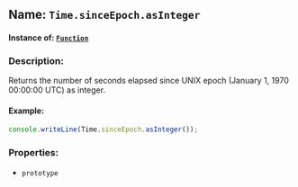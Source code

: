 ## Name: `Time.sinceEpoch.asInteger`

#### Instance of: [`Function`](Function.md)

### Description:

Returns the number of seconds elapsed since UNIX epoch 
(January 1, 1970 00:00:00 UTC) as integer.

#### Example:

```js
console.writeLine(Time.sinceEpoch.asInteger());
```

### Properties:

- `prototype`


